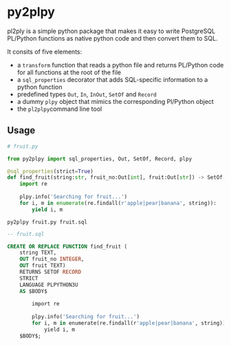 # py2plpy

pl2ply is a simple python package that makes it easy to write PostgreSQL PL/Python functions as native python code and then convert them to SQL. 

It consits of five elements:
- a `transform` function that reads a python file and returns PL/Python code for all functions at the root of the file
- a `sql_properties` decorator that adds SQL-specific information to a python function
- predefined types `Out`, `In`, `InOut`, `SetOf` and `Record`
- a dummy `plpy` object that mimics the corresponding Pl/Python object
- the `pl2plpy`command line tool

## Usage

```python
# fruit.py

from py2plpy import sql_properties, Out, SetOf, Record, plpy

@sql_properties(strict=True)
def find_fruit(string:str, fruit_no:Out[int], fruit:Out[str]) -> SetOf[Record]:
    import re
    
    plpy.info('Searching for fruit...')
    for i, m in enumerate(re.findall(r'apple|pear|banana', string)):
        yield i, m
```

```
py2plpy fruit.py fruit.sql
```

```sql
-- fruit.sql

CREATE OR REPLACE FUNCTION find_fruit (
    string TEXT,
    OUT fruit_no INTEGER,
    OUT fruit TEXT)
    RETURNS SETOF RECORD
    STRICT
    LANGUAGE PLPYTHON3U
    AS $BODY$
    
        import re
        
        plpy.info('Searching for fruit...')
        for i, m in enumerate(re.findall(r'apple|pear|banana', string)):
            yield i, m
    $BODY$;
```